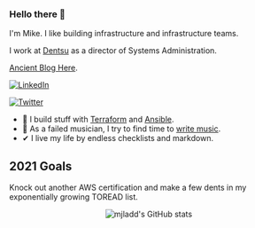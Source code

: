 ### Hello there 👋


I'm Mike. I like building infrastructure and infrastructure teams. 

I work at [Dentsu](https://dentsu.com) as a director of Systems Administration.  

[Ancient Blog Here](https://mjladd.com).

<a href="https://www.linkedin.com/in/mjladd"><img src="https://img.shields.io/badge/LinkedIn--_.svg?style=social&logo=linkedin" alt="LinkedIn"></a>

<a href="https://twitter.com/mjladd"><img src="https://img.shields.io/twitter/url?url=https%3A%2F%2Ftwitter.com%2Fmjladd%2F" alt="Twitter"></a>

- 🔭 I build stuff with [Terraform](https://github.com/hashicorp/terraform) and [Ansible](https://github.com/ansible/ansible).
- 🎸 As a failed musician, I try to find time to [write music](https://soundcloud.com/mjladd).
- ✔ I live my life by endless checklists and markdown. 

## 2021 Goals
Knock out another AWS certification and make a few dents in my exponentially growing TOREAD list. 

<div align="center">
    <img src="https://github-readme-stats.vercel.app/api?username=mjladd&count_private=true&bg_color=90,667eea,764ba2&title_color=fff&text_color=fff"
       alt="mjladd's GitHub stats"
    />
</div>
